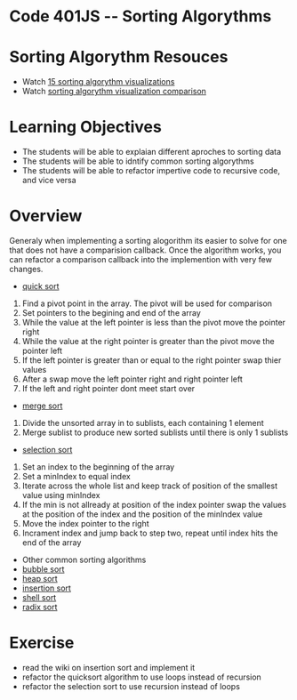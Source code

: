 Code 401JS -- Sorting Algorythms 
================================

# Sorting Algorythm Resouces
* Watch [15 sorting algorythm visualizations]
* Watch [sorting algorythm visualization comparison]

# Learning Objectives
* The students will be able to explaian different aproches to sorting data
* The students will be able to idntify common sorting algorythms
* The students will be able to refactor impertive code to recursive code, and vice versa

# Overview
Generaly when implementing a sorting alogorithm its easier to solve for one that does not have a comparision callback. Once the algorithm works, you can refactor a comparison callback into the implemention with very few changes.

* [quick sort]
 1. Find a pivot point in the array. The pivot will be used for comparison
 2. Set pointers to the begining and end of the array
 3. While the value at the left pointer is less than the pivot move the pointer right
 4. While the value at the right pointer is greater than the pivot move the pointer left
 5. If the left pointer is greater than or equal to the right pointer swap thier values
 6. After a swap move the left pointer right and right pointer left
 7. If the left and right pointer dont meet start over

* [merge sort]
 1. Divide the unsorted array in to sublists, each containing 1 element
 2. Merge sublist to produce new sorted sublists until there is only 1 sublists

* [selection sort] 
 1. Set an index to the beginning of the array
 2. Set a minIndex to equal index
 3. Iterate across the whole list and keep track of position of the smallest value using minIndex
 4. If the min is not allready at position of the index pointer  swap the values at the position of the index and the position of the minIndex value
 5. Move the index pointer to the right 
 6. Incrament index and jump back to step two, repeat until index hits the end of the array 
* Other common sorting algorithms
 * [bubble sort]
 * [heap sort]
 * [insertion sort]
 * [shell sort]
 * [radix sort]
 
 # Exercise
* read the wiki on insertion sort and implement it
* refactor the quicksort algorithm to use loops instead of recursion
* refactor the selection sort to use recursion instead of loops

[15 sorting algorythm visualizations]: https:/www.youtube.com/watch?v=kPRA0W1kECg
[sorting algorythm visualization comparison]: https://www.youtube.com/watch?v=ZZuD6iUe3Pc
[quick sort]: https://en.wikipedia.org/wiki/Quicksort
[merge sort]: https://en.wikipedia.org/wiki/Merge_sort
[selection sort]: https://en.wikipedia.org/wiki/Selection_sort
[bubble sort]: https://en.wikipedia.org/wiki/Bubble_sort
[heap sort]: https://en.wikipedia.org/wiki/Heapsort
[insertion sort]: https://en.wikipedia.org/wiki/Insertion_sort
[shell sort]: https://en.wikipedia.org/wiki/Shellsort
[radix sort]: https://en.wikipedia.org/wiki/Radix_sort
